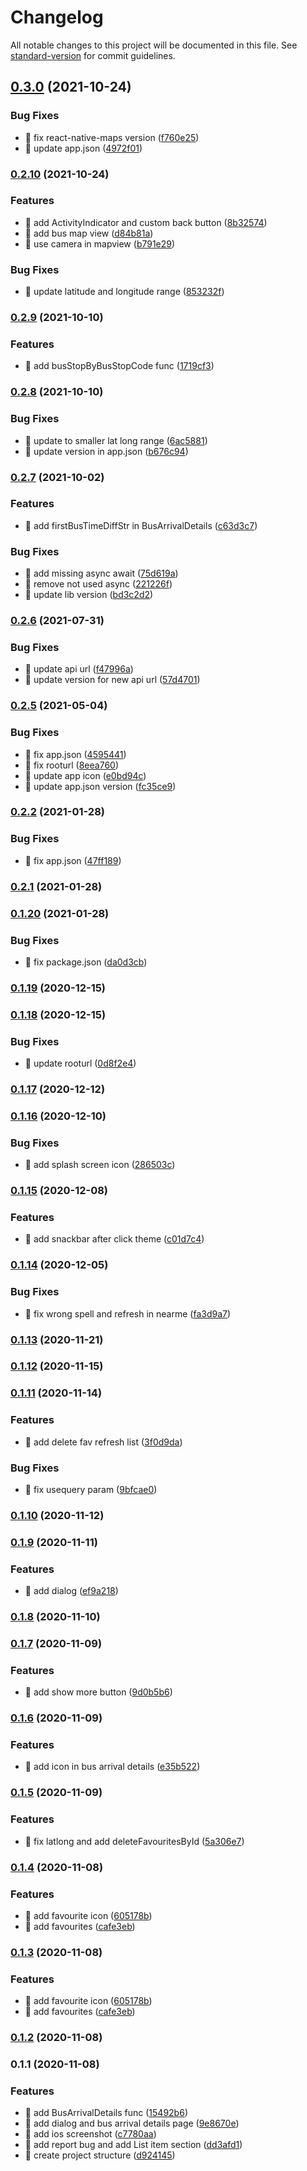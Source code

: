 # Changelog

All notable changes to this project will be documented in this file. See [standard-version](https://github.com/conventional-changelog/standard-version) for commit guidelines.

## [0.3.0](https://github.com/yeukfei02/singapore-bus-arrival-app/compare/v0.2.10...v0.3.0) (2021-10-24)


### Bug Fixes

* 🐛 fix react-native-maps version ([f760e25](https://github.com/yeukfei02/singapore-bus-arrival-app/commit/f760e255957f0a33203b629cc0b7145089322b69))
* 🐛 update app.json ([4972f01](https://github.com/yeukfei02/singapore-bus-arrival-app/commit/4972f01a5b29e042361df4787db426f7f19eea42))

### [0.2.10](https://github.com/yeukfei02/singapore-bus-arrival-app/compare/v0.2.9...v0.2.10) (2021-10-24)


### Features

* 🎸 add ActivityIndicator and custom back button ([8b32574](https://github.com/yeukfei02/singapore-bus-arrival-app/commit/8b325748b90335f0750511f92af606339786d15d))
* 🎸 add bus map view ([d84b81a](https://github.com/yeukfei02/singapore-bus-arrival-app/commit/d84b81a41d9f501f7849f02a02738600e422a618))
* 🎸 use camera in mapview ([b791e29](https://github.com/yeukfei02/singapore-bus-arrival-app/commit/b791e299f75598c66d23353a8c4a4008e26587d8))


### Bug Fixes

* 🐛 update latitude and longitude range ([853232f](https://github.com/yeukfei02/singapore-bus-arrival-app/commit/853232f8687d5cf55d9c4a2a5b3cd2a5adcaeb2d))

### [0.2.9](https://github.com/yeukfei02/singapore-bus-arrival-app/compare/v0.2.8...v0.2.9) (2021-10-10)


### Features

* 🎸 add busStopByBusStopCode func ([1719cf3](https://github.com/yeukfei02/singapore-bus-arrival-app/commit/1719cf3b6b972345373518abd53e713177b7fbbb))

### [0.2.8](https://github.com/yeukfei02/singapore-bus-arrival-app/compare/v0.2.7...v0.2.8) (2021-10-10)


### Bug Fixes

* 🐛 update to smaller lat long range ([6ac5881](https://github.com/yeukfei02/singapore-bus-arrival-app/commit/6ac5881babc704432646d0694b86d250ad066a56))
* 🐛 update version in app.json ([b676c94](https://github.com/yeukfei02/singapore-bus-arrival-app/commit/b676c940e3595f62b6b2da7d53da7e446022637f))

### [0.2.7](https://github.com/yeukfei02/singapore-bus-arrival-app/compare/v0.2.6...v0.2.7) (2021-10-02)


### Features

* 🎸 add firstBusTimeDiffStr in BusArrivalDetails ([c63d3c7](https://github.com/yeukfei02/singapore-bus-arrival-app/commit/c63d3c7033fce362e860c1e864efc6f4e9a60bfe))


### Bug Fixes

* 🐛 add missing async await ([75d619a](https://github.com/yeukfei02/singapore-bus-arrival-app/commit/75d619a5c5cb5361104a612f1d979378f05319b1))
* 🐛 remove not used async ([221226f](https://github.com/yeukfei02/singapore-bus-arrival-app/commit/221226f2f09012434530b12c4159723bb0b7e0b8))
* 🐛 update lib version ([bd3c2d2](https://github.com/yeukfei02/singapore-bus-arrival-app/commit/bd3c2d26e1c2c35cd5e5ea3b080543622604754a))

### [0.2.6](https://github.com/yeukfei02/singapore-bus-arrival-app/compare/v0.2.5...v0.2.6) (2021-07-31)


### Bug Fixes

* 🐛 update api url ([f47996a](https://github.com/yeukfei02/singapore-bus-arrival-app/commit/f47996afe0661cc63854f9ca16164eb0ea4abad7))
* 🐛 update version for new api url ([57d4701](https://github.com/yeukfei02/singapore-bus-arrival-app/commit/57d47018557a29e727c6dfe8e3b19c240477cef4))

### [0.2.5](https://github.com/yeukfei02/singapore-bus-arrival-app/compare/v0.2.2...v0.2.5) (2021-05-04)


### Bug Fixes

* 🐛 fix app.json ([4595441](https://github.com/yeukfei02/singapore-bus-arrival-app/commit/459544198b0d2f62efd763cd9bb7069bf90d430c))
* 🐛 fix rooturl ([8eea760](https://github.com/yeukfei02/singapore-bus-arrival-app/commit/8eea7609cbcee76c85051560b6b3061b884e7fe7))
* 🐛 update app icon ([e0bd94c](https://github.com/yeukfei02/singapore-bus-arrival-app/commit/e0bd94cce9cdefc4b41c5c1ee3358ef603de4869))
* 🐛 update app.json version ([fc35ce9](https://github.com/yeukfei02/singapore-bus-arrival-app/commit/fc35ce909c70789bbd34b7e9770fce26e91ae4a1))

### [0.2.2](https://github.com/yeukfei02/singapore-bus-arrival-app/compare/v0.2.1...v0.2.2) (2021-01-28)


### Bug Fixes

* 🐛 fix app.json ([47ff189](https://github.com/yeukfei02/singapore-bus-arrival-app/commit/47ff189cb554dacb41c447cc972f85192ea19ba3))

### [0.2.1](https://github.com/yeukfei02/singapore-bus-arrival-app/compare/v0.1.20...v0.2.1) (2021-01-28)

### [0.1.20](https://github.com/yeukfei02/singapore-bus-arrival-app/compare/v0.1.19...v0.1.20) (2021-01-28)


### Bug Fixes

* 🐛 fix package.json ([da0d3cb](https://github.com/yeukfei02/singapore-bus-arrival-app/commit/da0d3cb94c2ed6ad1b8056846335427283b44f5a))

### [0.1.19](https://github.com/yeukfei02/singapore-bus-arrival-app/compare/v0.1.18...v0.1.19) (2020-12-15)

### [0.1.18](https://github.com/yeukfei02/singapore-bus-arrival-app/compare/v0.1.17...v0.1.18) (2020-12-15)


### Bug Fixes

* 🐛 update rooturl ([0d8f2e4](https://github.com/yeukfei02/singapore-bus-arrival-app/commit/0d8f2e412b3378ab112df039e69363b272f09bc4))

### [0.1.17](https://github.com/yeukfei02/singapore-bus-arrival-app/compare/v0.1.16...v0.1.17) (2020-12-12)

### [0.1.16](https://github.com/yeukfei02/singapore-bus-arrival-app/compare/v0.1.15...v0.1.16) (2020-12-10)


### Bug Fixes

* 🐛 add splash screen icon ([286503c](https://github.com/yeukfei02/singapore-bus-arrival-app/commit/286503cef2652d159117b87d4da99fe949b8fd18))

### [0.1.15](https://github.com/yeukfei02/singapore-bus-arrival-app/compare/v0.1.14...v0.1.15) (2020-12-08)


### Features

* 🎸 add snackbar after click theme ([c01d7c4](https://github.com/yeukfei02/singapore-bus-arrival-app/commit/c01d7c4bd80cff3cd3884b32680a5ac81b5bbefe))

### [0.1.14](https://github.com/yeukfei02/singapore-bus-arrival-app/compare/v0.1.13...v0.1.14) (2020-12-05)


### Bug Fixes

* 🐛 fix wrong spell and refresh in nearme ([fa3d9a7](https://github.com/yeukfei02/singapore-bus-arrival-app/commit/fa3d9a7244c7b8db5332e664b0e08a6e17398d12))

### [0.1.13](https://github.com/yeukfei02/singapore-bus-arrival-app/compare/v0.1.12...v0.1.13) (2020-11-21)

### [0.1.12](https://github.com/yeukfei02/singapore-bus-arrival-app/compare/v0.1.11...v0.1.12) (2020-11-15)

### [0.1.11](https://github.com/yeukfei02/singapore-bus-arrival-app/compare/v0.1.10...v0.1.11) (2020-11-14)


### Features

* 🎸 add delete fav refresh list ([3f0d9da](https://github.com/yeukfei02/singapore-bus-arrival-app/commit/3f0d9da90cd9968760deecb10de6de72e5157f5e))


### Bug Fixes

* 🐛 fix usequery param ([9bfcae0](https://github.com/yeukfei02/singapore-bus-arrival-app/commit/9bfcae0be3d71fba8388d17c59e0285bbbcc9557))

### [0.1.10](https://github.com/yeukfei02/singapore-bus-arrival-app/compare/v0.1.9...v0.1.10) (2020-11-12)

### [0.1.9](https://github.com/yeukfei02/singapore-bus-arrival-app/compare/v0.1.8...v0.1.9) (2020-11-11)


### Features

* 🎸 add dialog ([ef9a218](https://github.com/yeukfei02/singapore-bus-arrival-app/commit/ef9a218829ff65b72a8a35bd305a7b1137218c72))

### [0.1.8](https://github.com/yeukfei02/singapore-bus-arrival-app/compare/v0.1.7...v0.1.8) (2020-11-10)

### [0.1.7](https://github.com/yeukfei02/singapore-bus-arrival-app/compare/v0.1.6...v0.1.7) (2020-11-09)


### Features

* 🎸 add show more button ([9d0b5b6](https://github.com/yeukfei02/singapore-bus-arrival-app/commit/9d0b5b64c9543619f12f3d7007a552cf8e1aa09e))

### [0.1.6](https://github.com/yeukfei02/singapore-bus-arrival-app/compare/v0.1.5...v0.1.6) (2020-11-09)


### Features

* 🎸 add icon in bus arrival details ([e35b522](https://github.com/yeukfei02/singapore-bus-arrival-app/commit/e35b522c46b889aecd7fec1efacef89b175794f9))

### [0.1.5](https://github.com/yeukfei02/singapore-bus-arrival-app/compare/v0.1.4...v0.1.5) (2020-11-09)


### Features

* 🎸 fix latlong and add deleteFavouritesById ([5a306e7](https://github.com/yeukfei02/singapore-bus-arrival-app/commit/5a306e77890bdbe5ff35a3dcea73a4c886008d12))

### [0.1.4](https://github.com/yeukfei02/singapore-bus-arrival-app/compare/v0.1.2...v0.1.4) (2020-11-08)


### Features

* 🎸 add favourite icon ([605178b](https://github.com/yeukfei02/singapore-bus-arrival-app/commit/605178bdf391de4d3b049b8d74fe57b747808006))
* 🎸 add favourites ([cafe3eb](https://github.com/yeukfei02/singapore-bus-arrival-app/commit/cafe3ebfe018a9c3be00f2c4b36346a42a083da8))

### [0.1.3](https://github.com/yeukfei02/singapore-bus-arrival-app/compare/v0.1.2...v0.1.3) (2020-11-08)


### Features

* 🎸 add favourite icon ([605178b](https://github.com/yeukfei02/singapore-bus-arrival-app/commit/605178bdf391de4d3b049b8d74fe57b747808006))
* 🎸 add favourites ([cafe3eb](https://github.com/yeukfei02/singapore-bus-arrival-app/commit/cafe3ebfe018a9c3be00f2c4b36346a42a083da8))

### [0.1.2](https://github.com/yeukfei02/singapore-bus-arrival-app/compare/v0.1.1...v0.1.2) (2020-11-08)

### 0.1.1 (2020-11-08)


### Features

* 🎸 add BusArrivalDetails func ([15492b6](https://github.com/yeukfei02/singapore-bus-arrival-app/commit/15492b6da2a7d3c7f63d549b1526bff06b9143ca))
* 🎸 add dialog and bus arrival details page ([9e8670e](https://github.com/yeukfei02/singapore-bus-arrival-app/commit/9e8670edb82ebcc6244e58d535b967d78623fbb4))
* 🎸 add ios screenshot ([c7780aa](https://github.com/yeukfei02/singapore-bus-arrival-app/commit/c7780aa6d1728b45b4b68e4497fae25772cbc0b8))
* 🎸 add report bug and add List item section ([dd3afd1](https://github.com/yeukfei02/singapore-bus-arrival-app/commit/dd3afd18a4575e58598c5106f72a3d61907e7ceb))
* 🎸 create project structure ([d924145](https://github.com/yeukfei02/singapore-bus-arrival-app/commit/d924145e2beb9a843cbf6d32c2a2621ca3cf149a))
